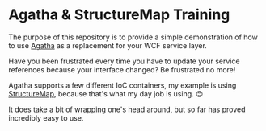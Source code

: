 Agatha & StructureMap Training
==============================

The purpose of this repository is to provide a simple demonstration of how to use [Agatha](http://davybrion.github.io/Agatha/) as a replacement for your WCF service layer.

Have you been frustrated every time you have to update your service references because your interface changed? Be frustrated no more!

Agatha supports a few different IoC containers, my example is using [StructureMap](http://structuremap.github.io/), because that's what my day job is using. :blush:

It does take a bit of wrapping one's head around, but so far has proved incredibly easy to use.
